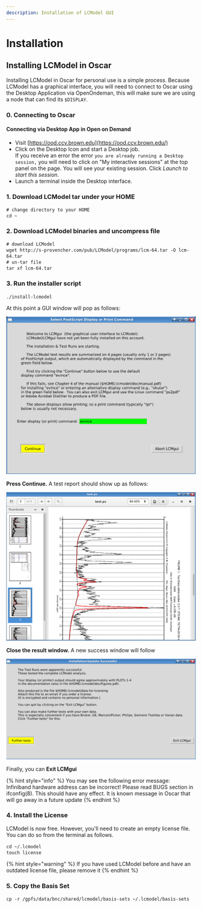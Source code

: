 ```yaml
---
description: Installation of LCModel GUI
---
```


# Installation

## Installing LCModel in Oscar

Installing LCModel in Oscar for personal use is a simple process. Because LCModel has a graphical interface, you will need to connect to Oscar using the Desktop Application via OpenOndeman, this will make sure we are using a node that can find its `$DISPLAY`.

### 0. Connecting to Oscar

#### Connecting via Desktop App in Open on Demand

* Visit [https://ood.ccv.brown.edu](https://ood.ccv.brown.edu/)
* Click on the Desktop Icon and start a Desktop job. \
  If you receive an error the error `you are already running a Desktop session,` you will need to click on "My interactive sessions" at the top panel on the page. You will see your existing session. Click _Launch to start this session._
* Launch a terminal inside the Desktop interface.

### 1. Download LCModel tar under your HOME

```
# change directory to your HOME 
cd ~
```

### 2. Download LCModel binaries and uncompress file

```
# download LCModel
wget http://s-provencher.com/pub/LCModel/programs/lcm-64.tar -O lcm-64.tar
# un-tar file
tar xf lcm-64.tar
```

### 3. Run the installer script

```
./install-lcmodel
```

At this point a GUI window will pop as follows:

![LCModel Select PostScript Display or Print Command](<../.gitbook/assets/image (8).png>)

**Press Continue.** A test report should show up as follows:

![LC Model Sample PostScript Result](<../.gitbook/assets/image (11).png>)

**Close the result window.** A new success window will follow

![Confirmation Screen for a Successful LCModel Test](<../.gitbook/assets/image (19).png>)

Finally, you can **Exit LCMgui**

{% hint style="info" %}
You may see the following error message: Infiniband hardware address can be incorrect! Please read BUGS section in ifconfig(8). This should have any effect. It is known message in Oscar that will go away in a future update
{% endhint %}

### **4. Install the License**

LCModel is now free. However, you'll need to create an empty license file. You can do so from the terminal as follows.&#x20;

```
cd ~/.lcmodel
touch license
```

{% hint style="warning" %}
If you have used LCModel before and have an outdated license file, please remove it
{% endhint %}

### 5. Copy the Basis Set

```
cp -r /gpfs/data/bnc/shared/lcmodel/basis-sets ~/.lcmodel/basis-sets
```



